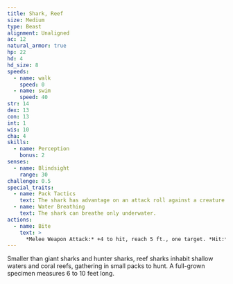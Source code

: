 ```yaml
---
title: Shark, Reef
size: Medium
type: Beast
alignment: Unaligned
ac: 12
natural_armor: true
hp: 22
hd: 4
hd_size: 8
speeds:
  - name: walk
    speed: 0
  - name: swim
    speed: 40
str: 14
dex: 13
con: 13
int: 1
wis: 10
cha: 4
skills:
  - name: Perception
    bonus: 2
senses:
  - name: Blindsight
    range: 30
challenge: 0.5
special_traits:
  - name: Pack Tactics
    text: The shark has advantage on an attack roll against a creature if at least one of the shark's allies is within 5 feet of the creature and the ally isn't incapacitated.
  - name: Water Breathing
    text: The shark can breathe only underwater.
actions:
  - name: Bite
    text: >
      *Melee Weapon Attack:* +4 to hit, reach 5 ft., one target. *Hit:* 6 (1d8 + 2) piercing damage.
---
```


Smaller than giant sharks and hunter sharks, reef sharks inhabit shallow waters and coral reefs,  gathering in small packs to hunt. A full-grown specimen measures 6 to 10 feet long.
